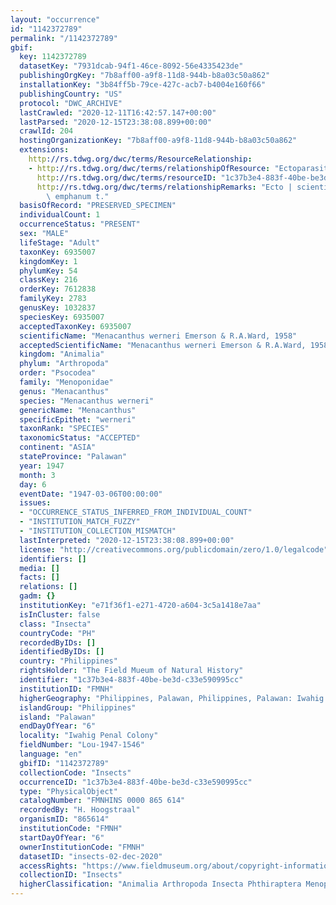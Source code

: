 ```yaml
---
layout: "occurrence"
id: "1142372789"
permalink: "/1142372789"
gbif:
  key: 1142372789
  datasetKey: "7931dcab-94f1-46ce-8092-56e4335423de"
  publishingOrgKey: "7b8aff00-a9f8-11d8-944b-b8a03c50a862"
  installationKey: "3b84ff5b-79ce-427c-acb7-b4004e160f66"
  publishingCountry: "US"
  protocol: "DWC_ARCHIVE"
  lastCrawled: "2020-12-11T16:42:57.147+00:00"
  lastParsed: "2020-12-15T23:38:08.899+00:00"
  crawlId: 204
  hostingOrganizationKey: "7b8aff00-a9f8-11d8-944b-b8a03c50a862"
  extensions:
    http://rs.tdwg.org/dwc/terms/ResourceRelationship:
    - http://rs.tdwg.org/dwc/terms/relationshipOfResource: "Ectoparasite Of"
      http://rs.tdwg.org/dwc/terms/resourceID: "1c37b3e4-883f-40be-be3d-c33e590995cc"
      http://rs.tdwg.org/dwc/terms/relationshipRemarks: "Ecto | scientificName: Polyplectron\
        \ emphanum t."
  basisOfRecord: "PRESERVED_SPECIMEN"
  individualCount: 1
  occurrenceStatus: "PRESENT"
  sex: "MALE"
  lifeStage: "Adult"
  taxonKey: 6935007
  kingdomKey: 1
  phylumKey: 54
  classKey: 216
  orderKey: 7612838
  familyKey: 2783
  genusKey: 1032837
  speciesKey: 6935007
  acceptedTaxonKey: 6935007
  scientificName: "Menacanthus werneri Emerson & R.A.Ward, 1958"
  acceptedScientificName: "Menacanthus werneri Emerson & R.A.Ward, 1958"
  kingdom: "Animalia"
  phylum: "Arthropoda"
  order: "Psocodea"
  family: "Menoponidae"
  genus: "Menacanthus"
  species: "Menacanthus werneri"
  genericName: "Menacanthus"
  specificEpithet: "werneri"
  taxonRank: "SPECIES"
  taxonomicStatus: "ACCEPTED"
  continent: "ASIA"
  stateProvince: "Palawan"
  year: 1947
  month: 3
  day: 6
  eventDate: "1947-03-06T00:00:00"
  issues:
  - "OCCURRENCE_STATUS_INFERRED_FROM_INDIVIDUAL_COUNT"
  - "INSTITUTION_MATCH_FUZZY"
  - "INSTITUTION_COLLECTION_MISMATCH"
  lastInterpreted: "2020-12-15T23:38:08.899+00:00"
  license: "http://creativecommons.org/publicdomain/zero/1.0/legalcode"
  identifiers: []
  media: []
  facts: []
  relations: []
  gadm: {}
  institutionKey: "e71f36f1-e271-4720-a604-3c5a1418e7aa"
  isInCluster: false
  class: "Insecta"
  countryCode: "PH"
  recordedByIDs: []
  identifiedByIDs: []
  country: "Philippines"
  rightsHolder: "The Field Mueum of Natural History"
  identifier: "1c37b3e4-883f-40be-be3d-c33e590995cc"
  institutionID: "FMNH"
  higherGeography: "Philippines, Palawan, Philippines, Palawan: Iwahig Penal Colony"
  islandGroup: "Philippines"
  island: "Palawan"
  endDayOfYear: "6"
  locality: "Iwahig Penal Colony"
  fieldNumber: "Lou-1947-1546"
  language: "en"
  gbifID: "1142372789"
  collectionCode: "Insects"
  occurrenceID: "1c37b3e4-883f-40be-be3d-c33e590995cc"
  type: "PhysicalObject"
  catalogNumber: "FMNHINS 0000 865 614"
  recordedBy: "H. Hoogstraal"
  organismID: "865614"
  institutionCode: "FMNH"
  startDayOfYear: "6"
  ownerInstitutionCode: "FMNH"
  datasetID: "insects-02-dec-2020"
  accessRights: "https://www.fieldmuseum.org/about/copyright-information"
  collectionID: "Insects"
  higherClassification: "Animalia Arthropoda Insecta Phthiraptera Menoponidae"
---
```

